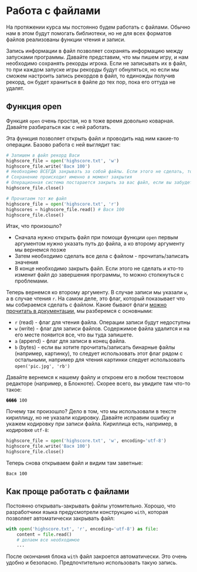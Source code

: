 # Работа с файлами

На протяжении курса мы постоянно будем работать с файлами. Обычно нам в этом будут помогать библиотеки, но не для всех форматов файлов реализованы функции чтения и записи.

Запись информации в файл позволяет сохранять информацию между запусками программы. Давайте представим, что мы пишем игру, и нам необходимо сохранять рекорды игрока. Если не записывать их в файл, то при каждом запуске игры рекорды будут обнуляться, но если мы сможем настроить запись рекордов в файл, то единожды получив рекорд, он будет храниться в файле до тех пор, пока его оттуда не удалят.

## Функция open

Функция `open` очень простая, но в тоже время довольно коварная. Давайте разбираться как с ней работать.

Эта функция позволяет открыть файл и проводить над ним какие-то операции. Базово работа с ней выглядит так:

```python
# Запишем в файл рекорд Васи
highscore_file = open('highscore.txt', 'w')
highscore_file.write('Вася 100')
# Необходимо ВСЕГДА закрывать за собой файлы. Если этого не сделать, то можно столкнуться с ошибками
# Сохранение происходит именно в момент закрытия
# Операционная система постарается закрыть за вас файл, если вы забудете, но это не всегда работает правильно
highscore_file.close()

# Прочитаем тот же файл
highscore_file = open('highscore.txt', 'r')
highscores = highscore_file.read() # Вася 100
highscore_file.close()
```

Итак, что произошло?

- Сначала нужно открыть файл при помощи функции `open` первым аргументом нужно указать путь до файла, а ко второму аргументу мы вернемся позже
- Затем необходимо сделать все дела с файлом - прочитать/записать значения
- В конце необходимо закрыть файл. Если этого не сделать и кто-то изменит файл до завершения программы, то можно столкнуться с проблемами.

Теперь вернемся ко второму аргументу. В случае записи мы указали `w`, а в случае чтения `r`. На самом деле, это флаг, который показывает что мы собираемся сделать с файлом. Какие бывают флаги [можно прочитать в документации](https://docs.python.org/3/library/functions.html#open), мы разберемся с основными:

- `r` (read) - флаг для чтения файла. Операции записи будут недоступны
- `w` (write) - флаг для записи файлов. Содержимое файла удалится и на его месте появится все, что вы туда запишете.
- `a` (append) - флаг для записи в конец файла.
- `b` (bytes) - если вы хотите прочитать/записать бинарные файлы (например, картинку), то следует использовать этот флаг рядом с остальными, например для чтения картинки следует использовать `open('pic.jpg', 'rb')`

Давайте вернемся к нашему файлу и откроем его в любом текстовом редакторе (например, в Блокноте). Скорее всего, вы увидите там что-то такое:

`���� 100`

Почему так произошло? Дело в том, что мы использовали в тексте кириллицу, но не указали кодировку. Давайте исправим ошибку и укажем кодировку при записи файла. Кириллица есть, например, в кодировке `utf-8`:

```python
highscore_file = open('highscore.txt', 'w', encoding='utf-8')
highscore_file.write('Вася 100')
highscore_file.close()
```

Теперь снова открываем файл и видим там заветные:

`Вася 100`

## Как проще работать с файлами

Постоянно открывать-закрывать файлы утомительно. Хорошо, что разработчики языка предусмотрели конструкцию `with`, которая позволяет автоматически закрывать файл:

```python
with open('highscore.txt', 'r', encoding='utf-8') as file:
    content = file.read()
    # делаем все необходимое
    ...
```

После окончания блока `with` файл закроется автоматически. Это очень удобно и безопасно. Предпочтительно использовать такую запись.
